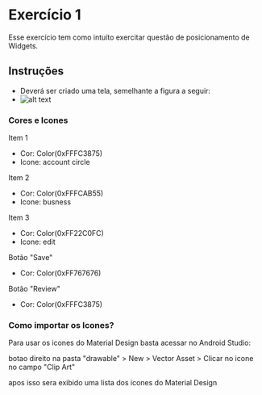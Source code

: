 # Exercício 1

Esse exercício tem como intuíto exercitar questão de posicionamento de Widgets.

## Instruções
- Deverá ser criado uma tela, semelhante a figura a seguir:
- ![alt text](tela-exercicio.png)

### Cores e Icones

Item 1
- Cor: Color(0xFFFC3875)
- Icone: account circle

Item 2
- Cor: Color(0xFFFCAB55)
- Icone: busness

Item 3
- Cor: Color(0xFF22C0FC)
- Icone: edit

Botão "Save"
- Cor: Color(0xFF767676)

Botão "Review"
- Cor: Color(0xFFFC3875)


### Como importar os Icones?

Para usar os icones do Material Design basta acessar no Android Studio:

botao direito na pasta "drawable" > New > Vector Asset > Clicar no icone no campo "Clip Art"

apos isso sera exibido uma lista dos icones do Material Design



